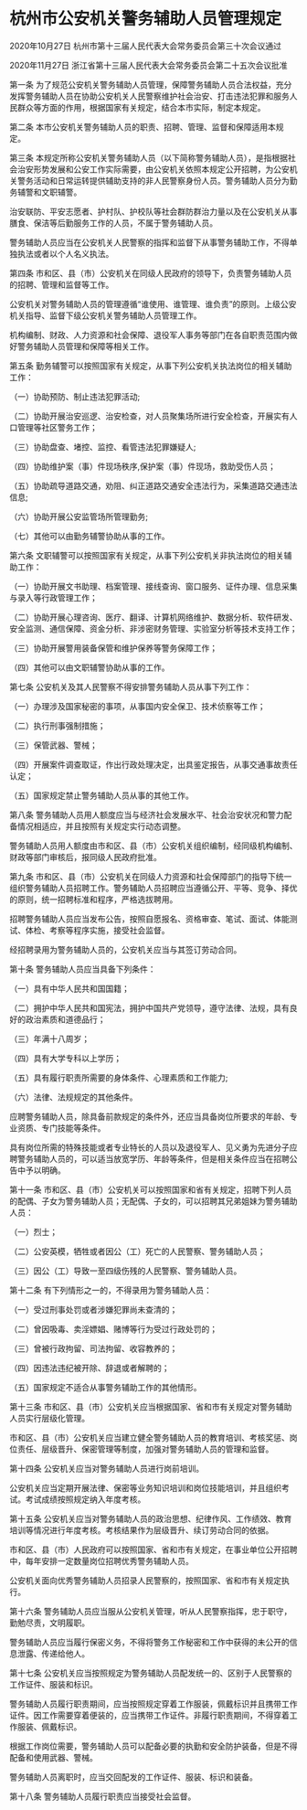 # 杭州市公安机关警务辅助人员管理规定

2020年10月27日 杭州市第十三届人民代表大会常务委员会第三十次会议通过

2020年11月27日 浙江省第十三届人民代表大会常务委员会第二十五次会议批准

<!-- INFO END -->

第一条 为了规范公安机关警务辅助人员管理，保障警务辅助人员合法权益，充分发挥警务辅助人员在协助公安机关人民警察维护社会治安、打击违法犯罪和服务人民群众等方面的作用，根据国家有关规定，结合本市实际，制定本规定。

第二条 本市公安机关警务辅助人员的职责、招聘、管理、监督和保障适用本规定。

第三条 本规定所称公安机关警务辅助人员（以下简称警务辅助人员），是指根据社会治安形势发展和公安工作实际需要，由公安机关依照本规定公开招聘，为公安机关警务活动和日常运转提供辅助支持的非人民警察身份人员。警务辅助人员分为勤务辅警和文职辅警。

治安联防、平安志愿者、护村队、护校队等社会群防群治力量以及在公安机关从事膳食、保洁等后勤服务工作的人员，不属于警务辅助人员。

警务辅助人员应当在公安机关人民警察的指挥和监督下从事警务辅助工作，不得单独执法或者以个人名义执法。

第四条 市和区、县（市）公安机关在同级人民政府的领导下，负责警务辅助人员的招聘、管理和监督等工作。

公安机关对警务辅助人员的管理遵循“谁使用、谁管理、谁负责”的原则。上级公安机关指导、监督下级公安机关警务辅助人员管理工作。

机构编制、财政、人力资源和社会保障、退役军人事务等部门在各自职责范围内做好警务辅助人员管理和保障等相关工作。

第五条 勤务辅警可以按照国家有关规定，从事下列公安机关执法岗位的相关辅助工作：

（一）协助预防、制止违法犯罪活动;

（二）协助开展治安巡逻、治安检查，对人员聚集场所进行安全检查，开展实有人口管理等社区警务工作；

（三）协助盘查、堵控、监控、看管违法犯罪嫌疑人;

（四）协助维护案（事）件现场秩序,保护案（事）件现场，救助受伤人员；

（五）协助疏导道路交通，劝阻、纠正道路交通安全违法行为，采集道路交通违法信息;

（六）协助开展公安监管场所管理勤务;

（七）其他可以由勤务辅警协助从事的工作。

第六条 文职辅警可以按照国家有关规定，从事下列公安机关非执法岗位的相关辅助工作：

（一）协助开展文书助理、档案管理、接线查询、窗口服务、证件办理、信息采集与录入等行政管理工作；

（二）协助开展心理咨询、医疗、翻译、计算机网络维护、数据分析、软件研发、安全监测、通信保障、资金分析、非涉密财务管理、实验室分析等技术支持工作；

（三）协助开展警用装备保管和维护保养等警务保障工作；

（四）其他可以由文职辅警协助从事的工作。

第七条 公安机关及其人民警察不得安排警务辅助人员从事下列工作：

（一）办理涉及国家秘密的事项，从事国内安全保卫、技术侦察等工作；

（二）执行刑事强制措施；

（三）保管武器、警械；

（四）开展案件调查取证，作出行政处理决定，出具鉴定报告，从事交通事故责任认定；

（五）国家规定禁止警务辅助人员从事的其他工作。

第八条 警务辅助人员用人额度应当与经济社会发展水平、社会治安状况和警力配备情况相适应，并且按照有关规定实行动态调整。

警务辅助人员用人额度由市和区、县（市）公安机关组织编制，经同级机构编制、财政等部门审核后，报同级人民政府批准。

第九条 市和区、县（市）公安机关在同级人力资源和社会保障部门的指导下统一组织警务辅助人员招聘工作。警务辅助人员招聘应当遵循公开、平等、竞争、择优的原则，统一招聘标准和程序，严格选拔聘用。

招聘警务辅助人员应当发布公告，按照自愿报名、资格审查、笔试、面试、体能测试、体检、考察等程序实施，接受社会监督。

经招聘录用为警务辅助人员的，公安机关应当与其签订劳动合同。

第十条 警务辅助人员应当具备下列条件：

（一）具有中华人民共和国国籍；

（二）拥护中华人民共和国宪法，拥护中国共产党领导，遵守法律、法规，具有良好的政治素质和道德品行；

（三）年满十八周岁；

（四）具有大学专科以上学历；

（五）具有履行职责所需要的身体条件、心理素质和工作能力;

（六）法律、法规规定的其他条件。

应聘警务辅助人员，除具备前款规定的条件外，还应当具备岗位所要求的年龄、专业资质、专门技能等条件。

具有岗位所需的特殊技能或者专业特长的人员以及退役军人、见义勇为先进分子应聘警务辅助人员的，可以适当放宽学历、年龄等条件，但是相关条件应当在招聘公告中予以明确。

第十一条 市和区、县（市）公安机关可以按照国家和省有关规定，招聘下列人员的配偶、子女为警务辅助人员；无配偶、子女的，可以招聘其兄弟姐妹为警务辅助人员：

（一）烈士；

（二）公安英模，牺牲或者因公（工）死亡的人民警察、警务辅助人员；

（三）因公（工）导致一至四级伤残的人民警察、警务辅助人员。

第十二条 有下列情形之一的，不得录用为警务辅助人员：

（一）受过刑事处罚或者涉嫌犯罪尚未查清的；

（二）曾因吸毒、卖淫嫖娼、赌博等行为受过行政处罚的；

（三）曾被行政拘留、司法拘留、收容教养的；

（四）因违法违纪被开除、辞退或者解聘的；

（五）国家规定不适合从事警务辅助工作的其他情形。

第十三条 市和区、县（市）公安机关应当根据国家、省和市有关规定对警务辅助人员实行层级化管理。

市和区、县（市）公安机关应当建立健全警务辅助人员的教育培训、考核奖惩、岗位责任、层级晋升、保密管理等制度，加强对警务辅助人员的管理和监督。

第十四条 公安机关应当对警务辅助人员进行岗前培训。

公安机关应当定期开展法律、保密等业务知识培训和岗位技能培训，并且组织考试。考试成绩按照规定纳入年度考核。

第十五条 公安机关应当对警务辅助人员的政治思想、纪律作风、工作绩效、教育培训等情况进行年度考核。考核结果作为层级晋升、续订劳动合同的依据。

市和区、县（市）人民政府可以按照国家、省和市有关规定，在事业单位公开招聘中，每年安排一定数量岗位招聘优秀警务辅助人员。

公安机关面向优秀警务辅助人员招录人民警察的，按照国家、省和市有关规定执行。

第十六条 警务辅助人员应当服从公安机关管理，听从人民警察指挥，忠于职守，勤勉尽责，文明履职。

警务辅助人员应当履行保密义务，不得将警务工作秘密和工作中获得的未公开的信息泄露、传递给他人。

第十七条 公安机关应当按照规定为警务辅助人员配发统一的、区别于人民警察的工作证件、服装和标识。

警务辅助人员履行职责期间，应当按照规定穿着工作服装，佩戴标识并且携带工作证件。因工作需要穿着便装的，应当携带工作证件。非履行职责期间，不得穿着工作服装、佩戴标识。

根据工作岗位需要，警务辅助人员可以配备必要的执勤和安全防护装备，但是不得配备和使用武器、警械。

警务辅助人员离职时，应当交回配发的工作证件、服装、标识和装备。

第十八条 警务辅助人员履行职责应当接受社会监督。